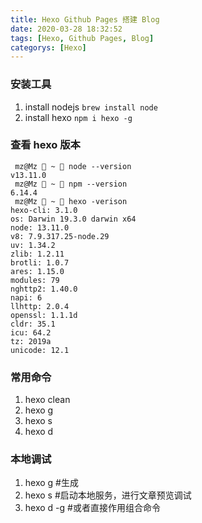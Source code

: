 ```yaml
---
title: Hexo Github Pages 搭建 Blog
date: 2020-03-28 18:32:52
tags: [Hexo, Github Pages, Blog]
categorys: [Hexo]
---
```


### 安装工具

1. install nodejs `brew install node`
2. install hexo `npm i hexo -g`

### 查看 hexo 版本

```
 mz@Mz  ~  node --version
v13.11.0
 mz@Mz  ~  npm --version
6.14.4
 mz@Mz  ~  hexo -verison
hexo-cli: 3.1.0
os: Darwin 19.3.0 darwin x64
node: 13.11.0
v8: 7.9.317.25-node.29
uv: 1.34.2
zlib: 1.2.11
brotli: 1.0.7
ares: 1.15.0
modules: 79
nghttp2: 1.40.0
napi: 6
llhttp: 2.0.4
openssl: 1.1.1d
cldr: 35.1
icu: 64.2
tz: 2019a
unicode: 12.1
```

### 常用命令

1. hexo clean
2. hexo g
3. hexo s
4. hexo d

### 本地调试

1. hexo g #生成
2. hexo s #启动本地服务，进行文章预览调试
3. hexo d -g #或者直接作用组合命令
